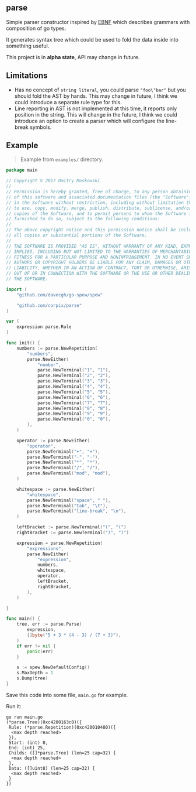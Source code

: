 parse
----------

Simple parser constructor inspired by [EBNF](https://en.wikipedia.org/wiki/Extended_Backus%E2%80%93Naur_form) which
describes grammars with composition of go types.

It generates syntax tree which could be used to fold the data inside into something useful.

This project is in **alpha state**, API may change in future.

## Limitations

- Has no concept of `string literal`, you could parse `"foo\"bar"` but you should fold the AST by hands.
  This may change in future, I think we could introduce a separate rule type for this.
- Line reporting in AST is not implemented at this time, it reports only position in the string.
  This will change in the future, I think we could introduce an option to create a parser
  which will configure the line-break symbols.

## Example

> Example from `examples/` directory.

``` go
package main

// Copyright © 2017 Dmitry Moskowski
//
// Permission is hereby granted, free of charge, to any person obtaining a copy
// of this software and associated documentation files (the "Software"), to deal
// in the Software without restriction, including without limitation the rights
// to use, copy, modify, merge, publish, distribute, sublicense, and/or sell
// copies of the Software, and to permit persons to whom the Software is
// furnished to do so, subject to the following conditions:
//
// The above copyright notice and this permission notice shall be included in
// all copies or substantial portions of the Software.
//
// THE SOFTWARE IS PROVIDED "AS IS", WITHOUT WARRANTY OF ANY KIND, EXPRESS OR
// IMPLIED, INCLUDING BUT NOT LIMITED TO THE WARRANTIES OF MERCHANTABILITY,
// FITNESS FOR A PARTICULAR PURPOSE AND NONINFRINGEMENT. IN NO EVENT SHALL THE
// AUTHORS OR COPYRIGHT HOLDERS BE LIABLE FOR ANY CLAIM, DAMAGES OR OTHER
// LIABILITY, WHETHER IN AN ACTION OF CONTRACT, TORT OR OTHERWISE, ARISING FROM,
// OUT OF OR IN CONNECTION WITH THE SOFTWARE OR THE USE OR OTHER DEALINGS IN
// THE SOFTWARE.

import (
	"github.com/davecgh/go-spew/spew"

	"github.com/corpix/parse"
)

var (
	expression parse.Rule
)

func init() {
	numbers := parse.NewRepetition(
		"numbers",
		parse.NewEither(
			"number",
			parse.NewTerminal("1", "1"),
			parse.NewTerminal("2", "2"),
			parse.NewTerminal("3", "3"),
			parse.NewTerminal("4", "4"),
			parse.NewTerminal("5", "5"),
			parse.NewTerminal("6", "6"),
			parse.NewTerminal("7", "7"),
			parse.NewTerminal("8", "8"),
			parse.NewTerminal("9", "9"),
			parse.NewTerminal("0", "0"),
		),
	)

	operator := parse.NewEither(
		"operator",
		parse.NewTerminal("+", "+"),
		parse.NewTerminal("-", "-"),
		parse.NewTerminal("*", "*"),
		parse.NewTerminal("/", "/"),
		parse.NewTerminal("mod", "mod"),
	)

	whitespace := parse.NewEither(
		"whitespace",
		parse.NewTerminal("space", " "),
		parse.NewTerminal("tab", "\t"),
		parse.NewTerminal("line-break", "\n"),
	)

	leftBracket := parse.NewTerminal("(", "(")
	rightBracket := parse.NewTerminal(")", ")")

	expression = parse.NewRepetition(
		"expressions",
		parse.NewEither(
			"expression",
			numbers,
			whitespace,
			operator,
			leftBracket,
			rightBracket,
		),
	)

}

func main() {
	tree, err := parse.Parse(
		expression,
		[]byte("5 + 3 * (4 - 3) / (7 + 3)"),
	)
	if err != nil {
		panic(err)
	}

	s := spew.NewDefaultConfig()
	s.MaxDepth = 1
	s.Dump(tree)
}
```

Save this code into some file, `main.go` for example.

Run it:

``` shell
go run main.go
(*parse.Tree)(0xc4200163c0)({
 Rule: (*parse.Repetition)(0xc420010480)({
  <max depth reached>
 }),
 Start: (int) 0,
 End: (int) 25,
 Childs: ([]*parse.Tree) (len=25 cap=32) {
  <max depth reached>
 },
 Data: ([]uint8) (len=25 cap=32) {
  <max depth reached>
 }
})
```
